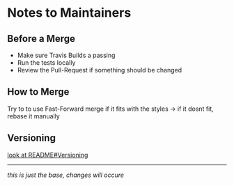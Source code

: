 # Notes to Maintainers

## Before a Merge

- Make sure Travis Builds a passing
- Run the tests locally
- Review the Pull-Request if something should be changed

## How to Merge

Try to to use Fast-Forward merge if it fits with the styles
-> if it dosnt fit, rebase it manually

## Versioning

[look at README#Versioning](../README.md#versioning)

---
*this is just the base, changes will occure*

